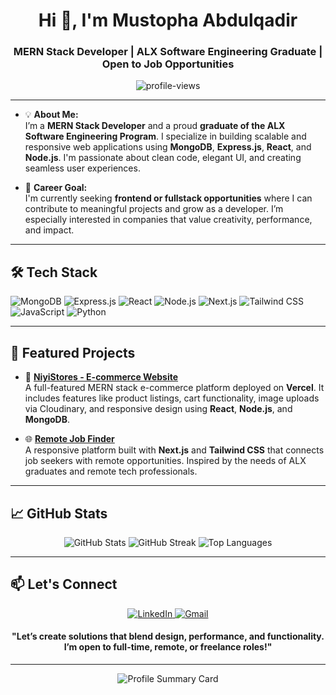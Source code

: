 <h1 align="center">Hi 👋, I'm Mustopha Abdulqadir</h1>
<h3 align="center">MERN Stack Developer | ALX Software Engineering Graduate | Open to Job Opportunities</h3>

<p align="center">
  <img src="https://komarev.com/ghpvc/?username=Elmoustafi-22&label=Profile%20Views&color=0e75b6&style=flat" alt="profile-views" />
</p>

---

- 💡 **About Me:**  
  I’m a **MERN Stack Developer** and a proud **graduate of the ALX Software Engineering Program**. I specialize in building scalable and responsive web applications using **MongoDB**, **Express.js**, **React**, and **Node.js**. I'm passionate about clean code, elegant UI, and creating seamless user experiences.

- 🚀 **Career Goal:**  
  I'm currently seeking **frontend or fullstack opportunities** where I can contribute to meaningful projects and grow as a developer. I’m especially interested in companies that value creativity, performance, and impact.

---

<h2>🛠 Tech Stack</h2>
<p>
  <img src="https://img.shields.io/badge/MongoDB-4EA94B?style=for-the-badge&logo=mongodb&logoColor=white" alt="MongoDB" />
  <img src="https://img.shields.io/badge/Express.js-000000?style=for-the-badge&logo=express&logoColor=white" alt="Express.js" />
  <img src="https://img.shields.io/badge/React-61DAFB?style=for-the-badge&logo=react&logoColor=black" alt="React" />
  <img src="https://img.shields.io/badge/Node.js-339933?style=for-the-badge&logo=nodedotjs&logoColor=white" alt="Node.js" />
  <img src="https://img.shields.io/badge/Next.js-000000?style=for-the-badge&logo=nextdotjs&logoColor=white" alt="Next.js" />
  <img src="https://img.shields.io/badge/TailwindCSS-38B2AC?style=for-the-badge&logo=tailwind-css&logoColor=white" alt="Tailwind CSS" />
  <img src="https://img.shields.io/badge/JavaScript-F7DF1E?style=for-the-badge&logo=javascript&logoColor=black" alt="JavaScript" />
  <img src="https://img.shields.io/badge/Python-3776AB?style=for-the-badge&logo=python&logoColor=white" alt="Python" />
</p>

---

<h2>🧩 Featured Projects</h2>

- 🎯 **[NiyiStores - E-commerce Website](https://github.com/Elmoustafi-22/niyistores)**  
  A full-featured MERN stack e-commerce platform deployed on **Vercel**. It includes features like product listings, cart functionality, image uploads via Cloudinary, and responsive design using **React**, **Node.js**, and **MongoDB**.

- 🌐 **[Remote Job Finder](https://github.com/Elmoustafi-22/remote-job-finder)**  
  A responsive platform built with **Next.js** and **Tailwind CSS** that connects job seekers with remote opportunities. Inspired by the needs of ALX graduates and remote tech professionals.

---

<h2>📈 GitHub Stats</h2>
<p align="center">
  <img src="https://github-readme-stats.vercel.app/api?username=Elmoustafi-22&show_icons=true&theme=radical" alt="GitHub Stats" />
  <img src="https://github-readme-streak-stats.herokuapp.com/?user=Elmoustafi-22&theme=radical" alt="GitHub Streak" />
  <img src="https://github-readme-stats.vercel.app/api/top-langs/?username=Elmoustafi-22&layout=compact&theme=radical" alt="Top Languages" />
</p>

---

<h2>📫 Let's Connect</h2>
<p align="center">
  <a href="https://linkedin.com/in/elmoustafi" target="_blank">
    <img src="https://img.shields.io/badge/LinkedIn-0A66C2?style=for-the-badge&logo=linkedin&logoColor=white" alt="LinkedIn" />
  </a>
  <a href="mailto:abdulqadirmustopha@gmail.com">
    <img src="https://img.shields.io/badge/Gmail-D14836?style=for-the-badge&logo=gmail&logoColor=white" alt="Gmail" />
  </a>
</p>

<h4 align="center">"Let’s create solutions that blend design, performance, and functionality. I’m open to full-time, remote, or freelance roles!"</h4>

---

<p align="center">
  <img src="https://github-readme-profile-summary-cards.vercel.app/api/cards/profile-details?username=Elmoustafi-22&theme=radical" alt="Profile Summary Card" />
</p>
